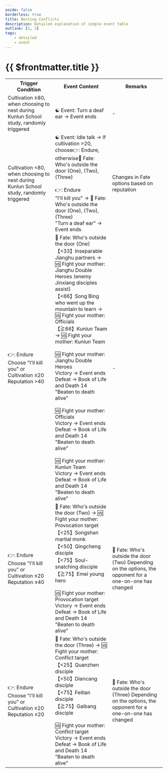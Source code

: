 ```yaml
---
aside: false
borderless: true
title: Nesting Conflicts
description: Detailed explanation of simple event table
outline: [2, 3]
tags:
    - detailed
    - event
---
```


# {{ $frontmatter.title }}

<Table class="timeline-table">
    <tr class="timeline-header">
        <th>Trigger Condition</th>
        <th>Event Content</th>
        <th>Remarks</th>
    </tr>
	<tr>
		<td>Cultivation ≥80, when choosing to nest during Kunlun School study, randomly triggered</td>
		<td>
			<span title="Mental +35">☯ Event: Turn a deaf ear → Event ends </span> <br>
		</td>
		<td>-</td>
	</tr>
	<tr>
		<td>Cultivation <80, when choosing to nest during Kunlun School study, randomly triggered</td>
		<td>
			☯ Event: Idle talk → If cultivation >20, choose👉: Endure, otherwise🎲 Fate: Who's outside the door (One), (Two), (Three) <br>
			<br>
			👉: Endure <br>
			<span title="Mental -5">"I'll kill you" → 🎲 Fate: Who's outside the door (One), (Two), (Three) </span> <br>
			<span title="Temperament -1, Mental +20">"Turn a deaf ear" → Event ends </span> <br>
		</td>
		<td>Changes in Fate options based on reputation </td>
	</tr>
	<tr>
		<td>
			👉: Endure Choose "I'll kill you" or Cultivation ≤20 <br>
			Reputation >40 <br>
		</td>
		<td>
			🎲 Fate: Who's outside the door (One) <br>
			【<33】Inseparable Jianghu partners → 🆚 Fight your mother: Jianghu Double Heroes (enemy Jinxiang disciples assist) <br>
			【<66】Song Bing who went up the mountain to learn → 🆚 Fight your mother: Officials <br>
			【≧66】Kunlun Team → 🆚 Fight your mother: Kunlun Team <br>
			<br>
			🆚 Fight your mother: Jianghu Double Heroes <br>
			<span title="Martial Arts +6, Temperament +1, Dealing +1, Reputation +2, Morality -1">Victory → Event ends </span> <br>
			Defeat → Book of Life and Death 14 "Beaten to death alive" <br>
			<br>
			🆚 Fight your mother: Officials <br>
			<span title="Martial Arts +5, Temperament +1, Dealing +1, Reputation +2, Secret Book 'Yang Family Military Training'">Victory → Event ends </span> <br>
			Defeat → Book of Life and Death 14 "Beaten to death alive" <br>
			<br>
			🆚 Fight your mother: Kunlun Team <br>
			<span title="Martial Arts +6, Temperament +1, Dealing +2, Reputation +2">Victory → Event ends </span> <br>
			Defeat → Book of Life and Death 14 "Beaten to death alive" <br>
		</td>
		<td>-</td>
	</tr>
	<tr>
		<td>
			👉: Endure Choose "I'll kill you" or Cultivation ≤20 <br>
			Reputation ≤40 <br>
		</td>
		<td>
			<span title="Morality correction (Chivalrous +20, Good person +10, Villain -10, Villain -20)">🎲 Fate: Who's outside the door (Two) → 🆚 Fight your mother: Provocation target </span> <br>
			【<25】Songshan martial monk <br>
			【<50】Qingcheng disciple <br>
			【<75】Soul-snatching disciple <br>
			【≧75】Emei young hero <br>
			<br>
			🆚 Fight your mother: Provocation target <br>
			<span title="Martial Arts +3, Temperament +1, Dealing +1, Reputation +2">Victory → Event ends</span> <br>
			Defeat → Book of Life and Death 14 "Beaten to death alive" <br>
		</td>
		<td>🎲 Fate: Who's outside the door (Two) Depending on the options, the opponent for a one-on-one has changed </td>
	</tr>
	<tr>
		<td>
			👉: Endure Choose "I'll kill you" or Cultivation ≤20 <br>
			Reputation ≤20 <br>
		</td>
		<td>
			<span title="Morality correction (Chivalrous +20, Good person +10, Villain -10, Villain -20)">🎲 Fate: Who's outside the door (Three) → 🆚 Fight your mother: Conflict target </span> <br>
			【<25】Quanzhen disciple <br>
			【<50】Diancang disciple <br>
			【<75】Feitian disciple <br>
			【≧75】Gaibang disciple <br>
			<br>
			🆚 Fight your mother: Conflict target <br>
			<span title="Martial Arts +3, Temperament +1, Dealing +1, Reputation +2">Victory → Event ends</span> <br>
			Defeat → Book of Life and Death 14 "Beaten to death alive" <br>
		</td>
		<td>🎲 Fate: Who's outside the door (Three) Depending on the options, the opponent for a one-on-one has changed </td>
	</tr>
</table>
